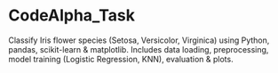 # CodeAlpha_Task
 Classify Iris flower species (Setosa, Versicolor, Virginica) using Python, pandas, scikit-learn &amp; matplotlib. Includes data loading, preprocessing, model training (Logistic Regression, KNN), evaluation &amp; plots.
